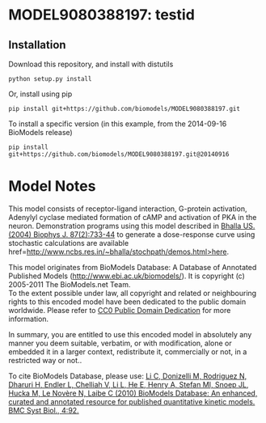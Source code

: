 # MODEL9080388197: testid

## Installation

Download this repository, and install with distutils

`python setup.py install`

Or, install using pip

`pip install git+https://github.com/biomodels/MODEL9080388197.git`

To install a specific version (in this example, from the 2014-09-16 BioModels release)

`pip install git+https://github.com/biomodels/MODEL9080388197.git@20140916`


# Model Notes
This model consists of receptor-ligand interaction, G-protein activation,
Adenylyl cyclase mediated formation of cAMP and activation of PKA in the
neuron. Demonstration programs using this model described in <a href = "http:/
/www.ncbi.nlm.nih.gov/entrez/query.fcgi?cmd=Retrieve&db=pubmed&dopt=Abstract&l
ist_uids=15298882 ">Bhalla US. (2004) Biophys J. 87(2):733-44</a> to generate
a dose-response curve using stochastic calculations are available
href=http://www.ncbs.res.in/~bhalla/stochpath/demos.html>here</a>.

This model originates from BioModels Database: A Database of Annotated
Published Models (http://www.ebi.ac.uk/biomodels/). It is copyright (c)
2005-2011 The BioModels.net Team.  
To the extent possible under law, all copyright and related or neighbouring
rights to this encoded model have been dedicated to the public domain
worldwide. Please refer to [CC0 Public Domain
Dedication](http://creativecommons.org/publicdomain/zero/1.0/) for more
information.

In summary, you are entitled to use this encoded model in absolutely any
manner you deem suitable, verbatim, or with modification, alone or embedded it
in a larger context, redistribute it, commercially or not, in a restricted way
or not..  
  
To cite BioModels Database, please use: [Li C, Donizelli M, Rodriguez N,
Dharuri H, Endler L, Chelliah V, Li L, He E, Henry A, Stefan MI, Snoep JL,
Hucka M, Le Novère N, Laibe C (2010) BioModels Database: An enhanced, curated
and annotated resource for published quantitative kinetic models. BMC Syst
Biol., 4:92.](http://www.ncbi.nlm.nih.gov/pubmed/20587024)


